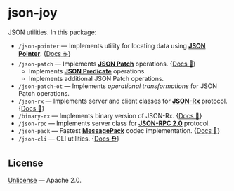 # json-joy

JSON utilities. In this package:

- `/json-pointer` &mdash; Implements utility for locating data using [__JSON Pointer__][json-pointer]. {[Docs ☕️](./docs/json-pointer.md)}
- `/json-patch` &mdash; Implements [__JSON Patch__][json-patch] operations. {[Docs 🍪](./docs/json-patch.md)}
  - Implements [__JSON Predicate__][json-predicate] operations.
  - Implements additional JSON Patch operations.
- `/json-patch-ot` &mdash; Implements *operational transformations* for JSON Patch operations.
- `/json-rx` &mdash; Implements server and client classes for [__JSON-Rx__][json-rx] protocol. {[Docs 🚬](./docs/json-rx.md)}
- `/binary-rx` &mdash; Implements binary version of JSON-Rx. {[Docs 🤖](./src/binary-rx/README.md)}
- `/json-rpc` &mdash; Implements server class for [__JSON-RPC 2.0__][json-rpc] protocol.
- `/json-pack` &mdash; Fastest [__MessagePack__](https://msgpack.org/index.html) codec implementation.  {[Docs 🚀](./src/json-pack/README.md)}
- `/json-cli` &mdash; CLI utilities. {[Docs ⛑](./docs/json-cli.md)}

[json-pointer]: https://tools.ietf.org/html/rfc6901
[json-patch]: https://tools.ietf.org/html/rfc6902
[json-predicate]: https://tools.ietf.org/id/draft-snell-json-test-01.html
[json-rx]: https://onp4.com/@vadim/p/gv9z33hjuo
[json-rpc]: https://www.jsonrpc.org/specification


## License

[Unlicense](LICENSE) &mdash; Apache 2.0.
